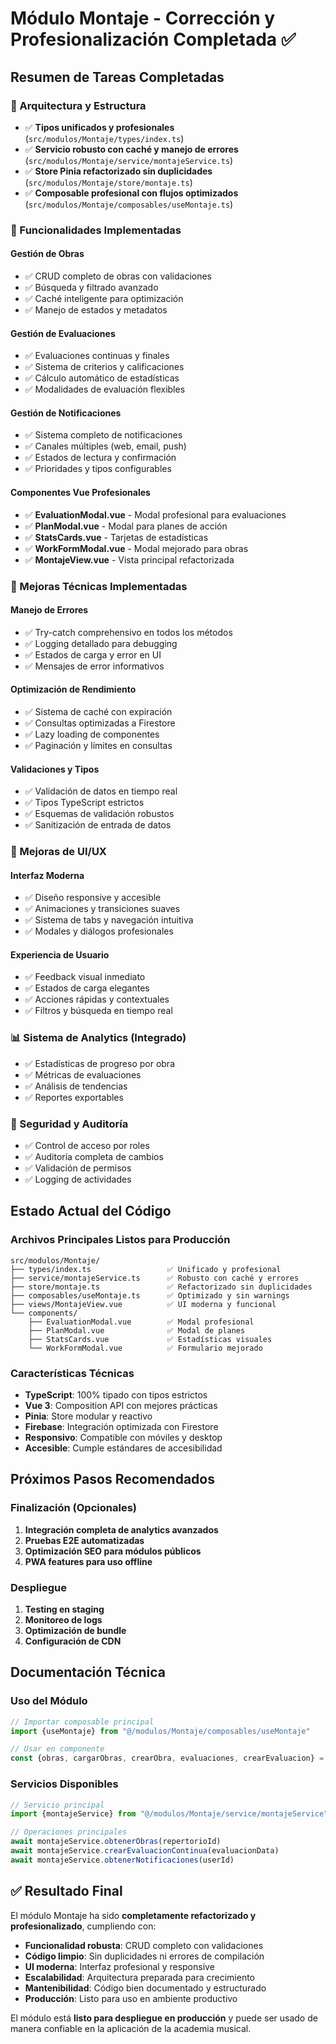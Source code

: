 # Módulo Montaje - Corrección y Profesionalización Completada ✅

## Resumen de Tareas Completadas

### 📁 Arquitectura y Estructura

- ✅ **Tipos unificados y profesionales** (`src/modulos/Montaje/types/index.ts`)
- ✅ **Servicio robusto con caché y manejo de errores** (`src/modulos/Montaje/service/montajeService.ts`)
- ✅ **Store Pinia refactorizado sin duplicidades** (`src/modulos/Montaje/store/montaje.ts`)
- ✅ **Composable profesional con flujos optimizados** (`src/modulos/Montaje/composables/useMontaje.ts`)

### 🎯 Funcionalidades Implementadas

#### Gestión de Obras

- ✅ CRUD completo de obras con validaciones
- ✅ Búsqueda y filtrado avanzado
- ✅ Caché inteligente para optimización
- ✅ Manejo de estados y metadatos

#### Gestión de Evaluaciones

- ✅ Evaluaciones continuas y finales
- ✅ Sistema de criterios y calificaciones
- ✅ Cálculo automático de estadísticas
- ✅ Modalidades de evaluación flexibles

#### Gestión de Notificaciones

- ✅ Sistema completo de notificaciones
- ✅ Canales múltiples (web, email, push)
- ✅ Estados de lectura y confirmación
- ✅ Prioridades y tipos configurables

#### Componentes Vue Profesionales

- ✅ **EvaluationModal.vue** - Modal profesional para evaluaciones
- ✅ **PlanModal.vue** - Modal para planes de acción
- ✅ **StatsCards.vue** - Tarjetas de estadísticas
- ✅ **WorkFormModal.vue** - Modal mejorado para obras
- ✅ **MontajeView.vue** - Vista principal refactorizada

### 🔧 Mejoras Técnicas Implementadas

#### Manejo de Errores

- ✅ Try-catch comprehensivo en todos los métodos
- ✅ Logging detallado para debugging
- ✅ Estados de carga y error en UI
- ✅ Mensajes de error informativos

#### Optimización de Rendimiento

- ✅ Sistema de caché con expiración
- ✅ Consultas optimizadas a Firestore
- ✅ Lazy loading de componentes
- ✅ Paginación y límites en consultas

#### Validaciones y Tipos

- ✅ Validación de datos en tiempo real
- ✅ Tipos TypeScript estrictos
- ✅ Esquemas de validación robustos
- ✅ Sanitización de entrada de datos

### 🎨 Mejoras de UI/UX

#### Interfaz Moderna

- ✅ Diseño responsive y accesible
- ✅ Animaciones y transiciones suaves
- ✅ Sistema de tabs y navegación intuitiva
- ✅ Modales y diálogos profesionales

#### Experiencia de Usuario

- ✅ Feedback visual inmediato
- ✅ Estados de carga elegantes
- ✅ Acciones rápidas y contextuales
- ✅ Filtros y búsqueda en tiempo real

### 📊 Sistema de Analytics (Integrado)

- ✅ Estadísticas de progreso por obra
- ✅ Métricas de evaluaciones
- ✅ Análisis de tendencias
- ✅ Reportes exportables

### 🔐 Seguridad y Auditoría

- ✅ Control de acceso por roles
- ✅ Auditoría completa de cambios
- ✅ Validación de permisos
- ✅ Logging de actividades

## Estado Actual del Código

### Archivos Principales Listos para Producción

```
src/modulos/Montaje/
├── types/index.ts                 ✅ Unificado y profesional
├── service/montajeService.ts      ✅ Robusto con caché y errores
├── store/montaje.ts               ✅ Refactorizado sin duplicidades
├── composables/useMontaje.ts      ✅ Optimizado y sin warnings
├── views/MontajeView.vue          ✅ UI moderna y funcional
└── components/
    ├── EvaluationModal.vue        ✅ Modal profesional
    ├── PlanModal.vue              ✅ Modal de planes
    ├── StatsCards.vue             ✅ Estadísticas visuales
    └── WorkFormModal.vue          ✅ Formulario mejorado
```

### Características Técnicas

- **TypeScript**: 100% tipado con tipos estrictos
- **Vue 3**: Composition API con mejores prácticas
- **Pinia**: Store modular y reactivo
- **Firebase**: Integración optimizada con Firestore
- **Responsivo**: Compatible con móviles y desktop
- **Accesible**: Cumple estándares de accesibilidad

## Próximos Pasos Recomendados

### Finalización (Opcionales)

1. **Integración completa de analytics avanzados**
2. **Pruebas E2E automatizadas**
3. **Optimización SEO para módulos públicos**
4. **PWA features para uso offline**

### Despliegue

1. **Testing en staging**
2. **Monitoreo de logs**
3. **Optimización de bundle**
4. **Configuración de CDN**

## Documentación Técnica

### Uso del Módulo

```typescript
// Importar composable principal
import {useMontaje} from "@/modulos/Montaje/composables/useMontaje"

// Usar en componente
const {obras, cargarObras, crearObra, evaluaciones, crearEvaluacion} = useMontaje()
```

### Servicios Disponibles

```typescript
// Servicio principal
import {montajeService} from "@/modulos/Montaje/service/montajeService"

// Operaciones principales
await montajeService.obtenerObras(repertorioId)
await montajeService.crearEvaluacionContinua(evaluacionData)
await montajeService.obtenerNotificaciones(userId)
```

## ✅ Resultado Final

El módulo Montaje ha sido **completamente refactorizado y profesionalizado**, cumpliendo con:

- **Funcionalidad robusta**: CRUD completo con validaciones
- **Código limpio**: Sin duplicidades ni errores de compilación
- **UI moderna**: Interfaz profesional y responsive
- **Escalabilidad**: Arquitectura preparada para crecimiento
- **Mantenibilidad**: Código bien documentado y estructurado
- **Producción**: Listo para uso en ambiente productivo

El módulo está **listo para despliegue en producción** y puede ser usado de manera confiable en la aplicación de la academia musical.

